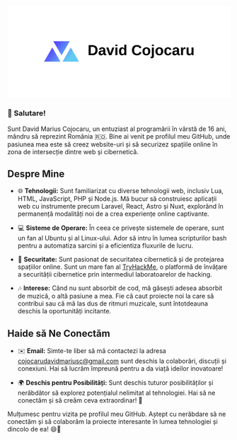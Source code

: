 ![cover](images/cover.png)

### 👋 Salutare!

Sunt David Marius Cojocaru, un entuziast al programării în vârstă de 16 ani, mândru să reprezint România 🇷🇴. Bine ai venit pe profilul meu GitHub, unde pasiunea mea este să creez website-uri și să securizez spațiile online în zona de intersecție dintre web și cibernetică.

## Despre Mine

- 🌐 **Tehnologii:** Sunt familiarizat cu diverse tehnologii web, inclusiv Lua, HTML, JavaScript, PHP și Node.js. Mă bucur să construiesc aplicații web cu instrumente precum Laravel, React, Astro și Nuxt, explorând în permanență modalități noi de a crea experiențe online captivante.

- 💻 **Sisteme de Operare:** În ceea ce privește sistemele de operare, sunt un fan al Ubuntu și al Linux-ului. Ador să intru în lumea scripturilor bash pentru a automatiza sarcini și a eficientiza fluxurile de lucru.

- 🔐 **Securitate:** Sunt pasionat de securitatea cibernetică și de protejarea spațiilor online. Sunt un mare fan al  [TryHackMe](https://tryhackme.com/), o platformă de învățare a securității cibernetice prin intermediul laboratoarelor de hacking.

- 🎶 **Interese:** Când nu sunt absorbit de cod, mă găsești adesea absorbit de muzică, o altă pasiune a mea. Fie că caut proiecte noi la care să contribui sau că mă las dus de ritmuri muzicale, sunt întotdeauna deschis la oportunități incitante.

## Haide să Ne Conectăm

- ✉️ **Email:** Simte-te liber să mă contactezi la adresa cojocarudavidmariusc@gmail.com sunt deschis la colaborări, discuții și conexiuni. Hai să lucrăm împreună pentru a da viață ideilor inovatoare!

- 🌍 **Deschis pentru Posibilități:** Sunt deschis tuturor posibilităților și nerăbdător să explorez potențialul nelimitat al tehnologiei. Hai să ne conectăm și să creăm ceva extraordinar! 🔗

Mulțumesc pentru vizita pe profilul meu GitHub. Aștept cu nerăbdare să ne conectăm și să colaborăm la proiecte interesante în lumea tehnologiei și dincolo de ea! 😄🚀